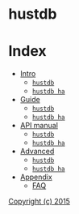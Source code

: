 hustdb
==

Index
==

* [Intro](intro/index.md)
    * [`hustdb`](intro/hustdb.md)
    * [`hustdb ha`](intro/ha.md)
* [Guide](guide/index.md)
    * [`hustdb`](guide/hustdb.md)
    * [`hustdb ha`](guide/ha.md)
* [API manual](api/index.md)
    * [`hustdb`](api/hustdb.md)
    * [`hustdb ha`](api/ha.md)
* [Advanced](advanced/index.md)
    * [`hustdb`](advanced/hustdb.md)
    * [`hustdb ha`](advanced/ha.md)
* [Appendix](appendix/index.md)
    * [FAQ](appendix/faq.md)

[Copyright (c) 2015](https://opensource.org/licenses/MIT)